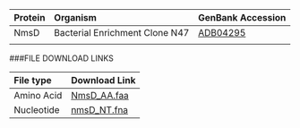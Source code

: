  Protein | Organism | GenBank Accession |
 :--- | :--- | :--- |
| NmsD | Bacterial Enrichment Clone N47 | [ADB04295](http://www.ncbi.nlm.nih.gov/protein/ADB04295) |
| []() | | |

###FILE DOWNLOAD LINKS

 File type | Download Link |
 :--- | :---------- | 
| Amino Acid | [NmsD_AA.faa](amino_acid/NmsD_AA.faa) |
| Nucleotide | [nmsD_NT.fna](nucleotide/nmsD_NT.fna) |
